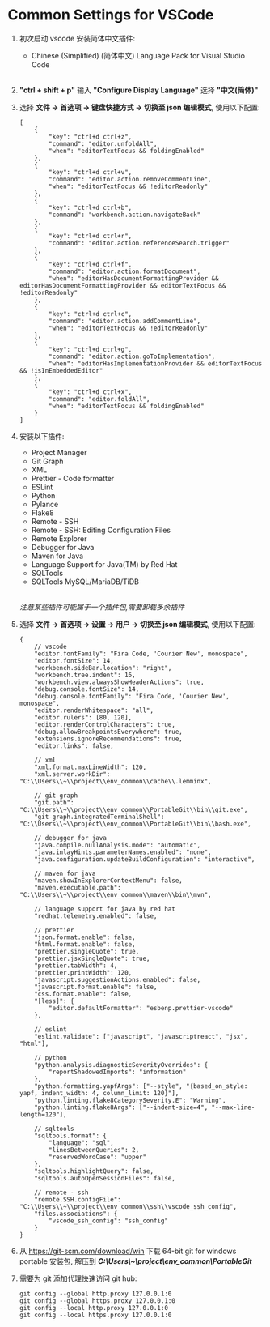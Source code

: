 # Common Settings for VSCode

1. 初次启动 vscode 安装简体中文插件:

    - Chinese (Simplified) (简体中文) Language Pack for Visual Studio Code<br><br>

2. **"ctrl + shift + p"** 输入 **"Configure Display Language"** 选择 **"中文(简体)"**

3. 选择 **文件 -> 首选项 -> 键盘快捷方式 -> 切换至 json 编辑模式**, 使用以下配置:

    ```
    [
        {
            "key": "ctrl+d ctrl+z",
            "command": "editor.unfoldAll",
            "when": "editorTextFocus && foldingEnabled"
        },
        {
            "key": "ctrl+d ctrl+v",
            "command": "editor.action.removeCommentLine",
            "when": "editorTextFocus && !editorReadonly"
        },
        {
            "key": "ctrl+d ctrl+b",
            "command": "workbench.action.navigateBack"
        },
        {
            "key": "ctrl+d ctrl+r",
            "command": "editor.action.referenceSearch.trigger"
        },
        {
            "key": "ctrl+d ctrl+f",
            "command": "editor.action.formatDocument",
            "when": "editorHasDocumentFormattingProvider && editorHasDocumentFormattingProvider && editorTextFocus && !editorReadonly"
        },
        {
            "key": "ctrl+d ctrl+c",
            "command": "editor.action.addCommentLine",
            "when": "editorTextFocus && !editorReadonly"
        },
        {
            "key": "ctrl+d ctrl+g",
            "command": "editor.action.goToImplementation",
            "when": "editorHasImplementationProvider && editorTextFocus && !isInEmbeddedEditor"
        },
        {
            "key": "ctrl+d ctrl+x",
            "command": "editor.foldAll",
            "when": "editorTextFocus && foldingEnabled"
        }
    ]
    ```

4. 安装以下插件:

    - Project Manager
    - Git Graph
    - XML
    - Prettier - Code formatter
    - ESLint
    - Python
    - Pylance
    - Flake8
    - Remote - SSH
    - Remote - SSH: Editing Configuration Files
    - Remote Explorer
    - Debugger for Java
    - Maven for Java
    - Language Support for Java(TM) by Red Hat
    - SQLTools
    - SQLTools MySQL/MariaDB/TiDB<br><br>

    _注意某些插件可能属于一个插件包,需要卸载多余插件_

5. 选择 **文件 -> 首选项 -> 设置 -> 用户 -> 切换至 json 编辑模式**, 使用以下配置:

    ```
    {
        // vscode
        "editor.fontFamily": "Fira Code, 'Courier New', monospace",
        "editor.fontSize": 14,
        "workbench.sideBar.location": "right",
        "workbench.tree.indent": 16,
        "workbench.view.alwaysShowHeaderActions": true,
        "debug.console.fontSize": 14,
        "debug.console.fontFamily": "Fira Code, 'Courier New',  monospace",
        "editor.renderWhitespace": "all",
        "editor.rulers": [80, 120],
        "editor.renderControlCharacters": true,
        "debug.allowBreakpointsEverywhere": true,
        "extensions.ignoreRecommendations": true,
        "editor.links": false,

        // xml
        "xml.format.maxLineWidth": 120,
        "xml.server.workDir": "C:\\Users\\~\\project\\env_common\\cache\\.lemminx",

        // git graph
        "git.path": "C:\\Users\\~\\project\\env_common\\PortableGit\\bin\\git.exe",
        "git-graph.integratedTerminalShell": "C:\\Users\\~\\project\\env_common\\PortableGit\\bin\\bash.exe",

        // debugger for java
        "java.compile.nullAnalysis.mode": "automatic",
        "java.inlayHints.parameterNames.enabled": "none",
        "java.configuration.updateBuildConfiguration": "interactive",

        // maven for java
        "maven.showInExplorerContextMenu": false,
        "maven.executable.path": "C:\\Users\\~\\project\\env_common\\maven\\bin\\mvn",

        // language support for java by red hat
        "redhat.telemetry.enabled": false,

        // prettier
        "json.format.enable": false,
        "html.format.enable": false,
        "prettier.singleQuote": true,
        "prettier.jsxSingleQuote": true,
        "prettier.tabWidth": 4,
        "prettier.printWidth": 120,
        "javascript.suggestionActions.enabled": false,
        "javascript.format.enable": false,
        "css.format.enable": false,
        "[less]": {
            "editor.defaultFormatter": "esbenp.prettier-vscode"
        },

        // eslint
        "eslint.validate": ["javascript", "javascriptreact", "jsx", "html"],

        // python
        "python.analysis.diagnosticSeverityOverrides": {
            "reportShadowedImports": "information"
        },
        "python.formatting.yapfArgs": ["--style", "{based_on_style: yapf, indent_width: 4, column_limit: 120}"],
        "python.linting.flake8CategorySeverity.E": "Warning",
        "python.linting.flake8Args": ["--indent-size=4", "--max-line-length=120"],

        // sqltools
        "sqltools.format": {
            "language": "sql",
            "linesBetweenQueries": 2,
            "reservedWordCase": "upper"
        },
        "sqltools.highlightQuery": false,
        "sqltools.autoOpenSessionFiles": false,

        // remote - ssh
        "remote.SSH.configFile": "C:\\Users\\~\\project\\env_common\\ssh\\vscode_ssh_config",
        "files.associations": {
            "vscode_ssh_config": "ssh_config"
        }
    }
    ```

6. 从 https://git-scm.com/download/win 下载 64-bit git for windows portable 安装包, 解压到 **_C:\Users\\~\project\env_common\PortableGit_**

7. 需要为 git 添加代理快速访问 git hub:

    ```
    git config --global http.proxy 127.0.0.1:0
    git config --global https.proxy 127.0.0.1:0
    git config --local http.proxy 127.0.0.1:0
    git config --local https.proxy 127.0.0.1:0
    ```
